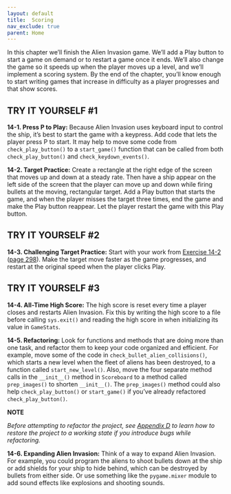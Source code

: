 ```yaml
---
layout: default
title:  Scoring
nav_exclude: true
parent: Home
---
```


In this chapter we’ll finish the Alien Invasion game. We’ll add a Play
button to start a game on demand or to restart a game once it ends.
We’ll also change the game so it speeds up when the player moves up a
level, and we’ll implement a scoring system. By the end of the chapter,
you’ll know enough to start writing games that increase in difficulty as
a player progresses and that show scores.

## TRY IT YOURSELF #1

<span id="ch14exe1"></span>**14-1. Press P to Play:** Because Alien
Invasion uses keyboard input to control the ship, it&rsquo;s best to start the
game with a keypress. Add code that lets the player press P to start. It
may help to move some code from `check_play_button()` to a
`start_game()` function that can be called from both
`check_play_button()` and `check_keydown_events()`.

<span id="ch14exe2"></span>**14-2. Target Practice:** Create a rectangle
at the right edge of the screen that moves up and down at a steady rate.
Then have a ship appear on the left side of the screen that the player
can move up and down while firing bullets at the moving, rectangular
target. Add a Play button that starts the game, and when the player
misses the target three times, end the game and make the Play button
reappear. Let the player restart the game with this Play button.

## TRY IT YOURSELF #2

<span id="ch14exe3"></span>**14-3. Challenging Target Practice:** Start
with your work from [Exercise 14-2](../chapter_14/tiy-ch14.md) ([page
298](../chapter_14/tiy-ch14.md#page_298)). Make the target move faster as the game
progresses, and restart at the original speed when the player clicks
Play.



<span id="page_317"></span>
## TRY IT YOURSELF #3

<span id="ch14exe4"></span>**14-4. All-Time High Score:** The high score
is reset every time a player closes and restarts Alien Invasion. Fix
this by writing the high score to a file before calling `sys.exit()` and
reading the high score in when initializing its value in `GameStats`.

<span id="ch14exe5"></span>**14-5. Refactoring:** Look for functions and
methods that are doing more than one task, and refactor them to keep
your code organized and efficient. For example, move some of the code in
`check_bullet_alien_collisions()`, which starts a new level when the
fleet of aliens has been destroyed, to a function called
`start_new_level()`. Also, move the four separate method calls in the
`__init__()` method in `Scoreboard` to a method called `prep_images()`
to shorten `__init__()`. The `prep_images()` method could also help
`check_play_button()` or `start_game()` if you&rsquo;ve already refactored
`check_play_button()`.

<div class="note" markdown="1">

<span class="font1">**NOTE**</span>

*Before attempting to refactor the project, see [Appendix
D](app04.html#app04) to learn how to restore the project to a working
state if you introduce bugs while refactoring.*

</div>

<span id="ch14exe6"></span>**14-6. Expanding Alien Invasion:** Think of
a way to expand Alien Invasion. For example, you could program the
aliens to shoot bullets down at the ship or add shields for your ship to
hide behind, which can be destroyed by bullets from either side. Or use
something like the `pygame.mixer` module to add sound effects like
explosions and shooting sounds.

